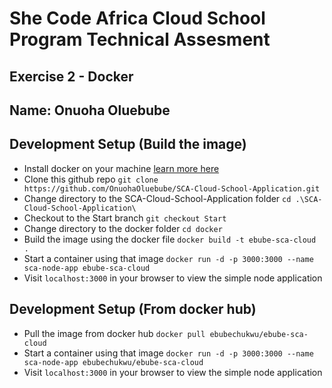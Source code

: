 # She Code Africa Cloud School Program Technical Assesment

## Exercise 2 - Docker
## **Name:** Onuoha Oluebube
## Development Setup (Build the image)
* Install docker on your machine [learn more here](https://docs.docker.com/get-docker/)
* Clone this github repo `git clone https://github.com/OnuohaOluebube/SCA-Cloud-School-Application.git`
* Change directory to the SCA-Cloud-School-Application folder `cd .\SCA-Cloud-School-Application\`
* Checkout to the Start branch `git checkout Start`
* Change directory to the docker folder `cd docker`
* Build the image using the docker file `docker build -t ebube-sca-cloud .`
* Start a container using that image `docker run -d -p 3000:3000 --name sca-node-app ebube-sca-cloud` 
* Visit `localhost:3000` in your browser to view the simple node application 

## Development Setup (From docker hub)
* Pull the image from docker hub `docker pull ebubechukwu/ebube-sca-cloud`
* Start a container using that image `docker run -d -p 3000:3000 --name sca-node-app ebubechukwu/ebube-sca-cloud`
* Visit `localhost:3000` in your browser to view the simple node application 
